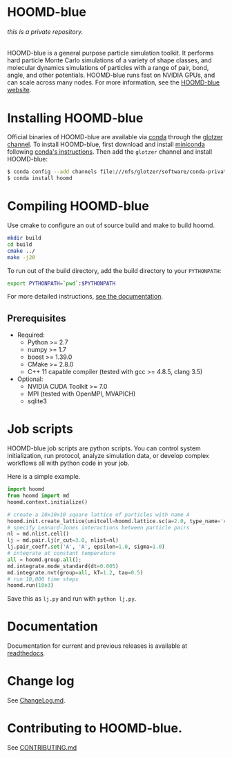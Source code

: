 # HOOMD-blue
###### this is a private repository. 

HOOMD-blue is a general purpose particle simulation toolkit. It performs hard particle Monte Carlo simulations
of a variety of shape classes, and molecular dynamics simulations of particles with a range of pair, bond, angle,
and other potentials. HOOMD-blue runs fast on NVIDIA GPUs, and can scale across
many nodes. For more information, see the [HOOMD-blue website](http://glotzerlab.engin.umich.edu/hoomd-blue).

# Installing HOOMD-blue

Official binaries of HOOMD-blue are available via [conda](http://conda.pydata.org/docs/) through
the [glotzer channel](https://anaconda.org/glotzer).
To install HOOMD-blue, first download and install
[miniconda](http://conda.pydata.org/miniconda.html) following [conda's instructions](http://conda.pydata.org/docs/install/quick.html).
Then add the `glotzer` channel and install HOOMD-blue:

```bash
$ conda config --add channels file:///nfs/glotzer/software/conda-private
$ conda install hoomd
```

# Compiling HOOMD-blue

Use cmake to configure an out of source build and make to build hoomd.

```bash
mkdir build
cd build
cmake ../
make -j20
```

To run out of the build directory, add the build directory to your `PYTHONPATH`:

```bash
export PYTHONPATH=`pwd`:$PYTHONPATH
```

For more detailed instructions, [see the documentation](http://glotzerlab.engin.umich.edu/hoomd-blue/doc/page_compile_guide.html).

## Prerequisites

 * Required:
     * Python >= 2.7
     * numpy >= 1.7
     * boost >= 1.39.0
     * CMake >= 2.8.0
     * C++ 11 capable compiler (tested with gcc >= 4.8.5, clang 3.5)
 * Optional:
     * NVIDIA CUDA Toolkit >= 7.0
     * MPI (tested with OpenMPI, MVAPICH)
     * sqlite3

# Job scripts

HOOMD-blue job scripts are python scripts. You can control system initialization, run protocol, analyze simulation data,
or develop complex workflows all with python code in your job.

Here is a simple example.

```python
import hoomd
from hoomd import md
hoomd.context.initialize()

# create a 10x10x10 square lattice of particles with name A
hoomd.init.create_lattice(unitcell=hoomd.lattice.sc(a=2.0, type_name='A'), n=10)
# specify Lennard-Jones interactions between particle pairs
nl = md.nlist.cell()
lj = md.pair.lj(r_cut=3.0, nlist=nl)
lj.pair_coeff.set('A', 'A', epsilon=1.0, sigma=1.0)
# integrate at constant temperature
all = hoomd.group.all();
md.integrate.mode_standard(dt=0.005)
md.integrate.nvt(group=all, kT=1.2, tau=0.5)
# run 10,000 time steps
hoomd.run(10e3)
```

Save this as `lj.py` and run with `python lj.py`.

# Documentation

Documentation for current and previous releases is available at [readthedocs](http://hoomd-blue.readthedocs.io).

# Change log

See [ChangeLog.md](ChangeLog.md).

# Contributing to HOOMD-blue.

See [CONTRIBUTING.md](CONTRIBUTING.md)